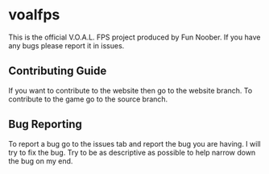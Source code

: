 # voalfps
This is the official V.O.A.L. FPS project produced by Fun Noober. If you have any bugs please report it in issues.

<h2>Contributing Guide</h2>
If you want to contribute to the website then go to the website branch.
To contribute to the game go to the source branch.

<h2>Bug Reporting</h2>
To report a bug go to the issues tab and report the bug you are having. I will try to fix the bug. Try to be as descriptive as possible to help narrow down the bug on my end.

